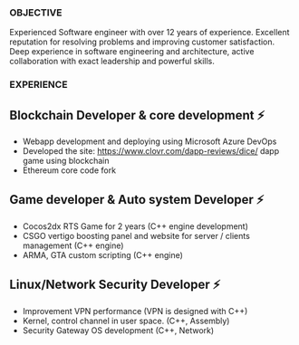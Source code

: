 ### OBJECTIVE
Experienced Software engineer with over 12 years of experience. Excellent reputation for resolving problems and improving customer satisfaction.
Deep experience in software engineering and architecture, active collaboration with exact leadership and powerful skills.

### EXPERIENCE

## Blockchain Developer & core development ⚡
- Webapp development and deploying using Microsoft Azure DevOps
- Developed the site: https://www.clovr.com/dapp-reviews/dice/ dapp game using blockchain
- Ethereum core code fork

## Game developer & Auto system Developer ⚡
- Cocos2dx RTS Game for 2 years (C++ engine development)
- CSGO vertigo boosting panel and website for server / clients management (C++ engine)
- ARMA, GTA custom scripting (C++ engine)

## Linux/Network Security Developer ⚡
- Improvement VPN performance (VPN is designed with C++)
- Kernel, control channel in user space. (C++, Assembly)
- Security Gateway OS development (C++, Network)

<!--
**Clearshine2021/Clearshine2021** is a ✨ _special_ ✨ repository because its `README.md` (this file) appears on your GitHub profile.

Here are some ideas to get you started:

- 🔭 I’m currently working on ...
- 🌱 I’m currently learning ...
- 👯 I’m looking to collaborate on ...
- 🤔 I’m looking for help with ...
- 💬 Ask me about ...
- 📫 How to reach me: ...
- 😄 Pronouns: ...
- ⚡ Fun fact: ...
-->
